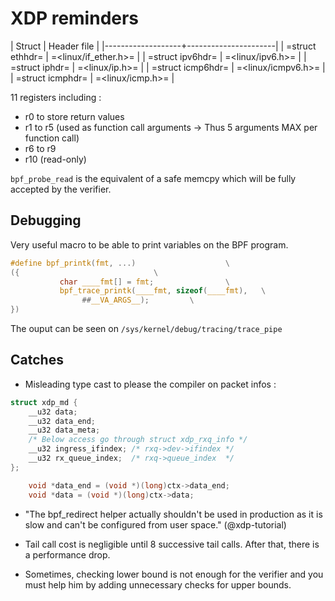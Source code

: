 # XDP reminders


| Struct            | Header file          |
|-------------------+----------------------|
| =struct ethhdr=   | =<linux/if_ether.h>= |
| =struct ipv6hdr=  | =<linux/ipv6.h>=     |
| =struct iphdr=    | =<linux/ip.h>=       |
| =struct icmp6hdr= | =<linux/icmpv6.h>=   |
| =struct icmphdr=  | =<linux/icmp.h>=     |

11 registers including : 
  * r0 to store return values
  * r1 to r5 (used as function call arguments -> Thus 5 arguments MAX per function call)
  * r6 to r9 
  * r10 (read-only)


`bpf_probe_read` is the equivalent of a safe memcpy which will be fully accepted by the verifier.

## Debugging 

Very useful macro to be able to print variables on the BPF program.
```c
#define bpf_printk(fmt, ...)                    \
({                              \
           char ____fmt[] = fmt;                \
           bpf_trace_printk(____fmt, sizeof(____fmt),   \
                ##__VA_ARGS__);         \
})
```
The ouput can be seen on `/sys/kernel/debug/tracing/trace_pipe`

## Catches 

- Misleading type cast to please the compiler on packet infos : 

```c
struct xdp_md {
	__u32 data;
	__u32 data_end;
	__u32 data_meta;
	/* Below access go through struct xdp_rxq_info */
	__u32 ingress_ifindex; /* rxq->dev->ifindex */
	__u32 rx_queue_index;  /* rxq->queue_index  */
};
```

```c
	void *data_end = (void *)(long)ctx->data_end;
	void *data = (void *)(long)ctx->data;
```

- "The bpf_redirect helper actually shouldn't be used in production as it is slow and can't be configured from user space." (@xdp-tutorial)

- Tail call cost is negligible until 8 successive tail calls. After that, there is a performance drop.

- Sometimes, checking lower bound is not enough for the verifier and you must help him by adding unnecessary checks for upper bounds.
